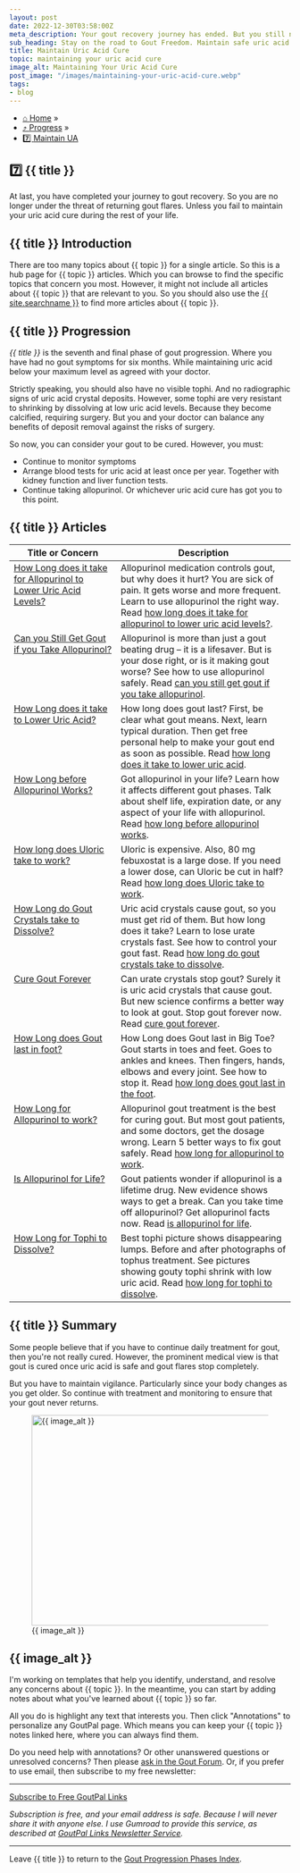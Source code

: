 ```yaml
---
layout: post
date: 2022-12-30T03:58:00Z
meta_description: Your gout recovery journey has ended. But you still need routine daily maintenance and annual tests. So stay on track to maintain your uric acid cure.
sub_heading: Stay on the road to Gout Freedom. Maintain safe uric acid levels.
title: Maintain Uric Acid Cure
topic: maintaining your uric acid cure
image_alt: Maintaining Your Uric Acid Cure
post_image: "/images/maintaining-your-uric-acid-cure.webp"
tags:
- blog
---
```

<ul id="breadcrumb0" class="text-300" itemscope itemtype="https://schema.org/BreadcrumbList">
<li itemprop="itemListElement" itemscope itemtype="https://schema.org/ListItem" class="box-inline-block">
<a href="https://goutpal.com" itemprop="item">⌂ <span itemprop="name">Home</span></a><meta itemprop="position" content="1"> »&nbsp;
</li>
<li itemprop="itemListElement" itemscope itemtype="https://schema.org/ListItem" class="box-inline-block">
<a href="https://goutpal.com/blog/gout-progression/" itemprop="item">⤴ <span itemprop="name">Progress</span></a><meta itemprop="position" content="2"> »&nbsp;
</li>
		<li itemprop="itemListElement" itemscope itemtype="https://schema.org/ListItem" class="box-inline-block">
<a href="https://goutpal.com/blog/gout-causes/" itemprop="item">7️⃣ <span itemprop="name">Maintain UA</span></a><meta itemprop="position" content="3">
</li>
</ul>
<h2 id="start">7️⃣ {{ title }}</h2>
<p>At last, you have completed your journey to gout recovery. So you are no longer under the threat of returning gout flares. Unless you fail to maintain your uric acid cure during the rest of your life.</p>
<h2 id="intro">{{ title }} Introduction</h2>
<p>There are too many topics about {{ topic }} for a single article. So this is a hub page for {{ topic }} articles. Which you can browse to find the specific topics that concern you most. However, it might not include all articles about {{ topic }} that are relevant to you. So you should also use the <a href="{{ site.searchurl }}">{{ site.searchname }}</a> to find more articles about {{ topic }}.</p>
<h2 id="progress">{{ title }} Progression</h2>
<p><em>{{ title }}</em> is the seventh and final phase of gout progression. Where you have had no gout symptoms for six months. While maintaining uric acid below your maximum level as agreed with your doctor.</p>
<p>Strictly speaking, you should also have no visible tophi. And no radiographic signs of uric acid crystal deposits. However, some tophi are very resistant to shrinking by dissolving at low uric acid levels. Because they become calcified, requiring surgery. But you and your doctor can balance any benefits of deposit removal against the risks of surgery.</p>
<p>So now, you can consider your gout to be cured. However, you must:</p>
<ul>
<li>Continue to monitor symptoms</li>
<li>Arrange blood tests for uric acid at least once per year. Together with kidney function and liver function tests.</li>
<li>Continue taking allopurinol. Or whichever uric acid cure has got you to this point.</li>
</ul>
<h2 id="facts">{{ title }} Articles</h2>
<table style="width: 100%;" id="article-list">
    <thead>
        <tr>
            <th style="width: 38%;">Title or Concern</th>
            <th style="width: 62%;">Description</th>
        </tr>
    </thead>
    <tbody style="vertical-align:top;">
        <tr id="how">
            <td><a href="/972/allopurinol-medication-why-it-hurts-to-get-rid-of-gout/">How Long does it take for Allopurinol to Lower Uric Acid Levels?</a></td>
            <td>Allopurinol medication controls gout, but why does it hurt? You are sick of pain. It gets worse and more frequent. Learn to use allopurinol the right way. Read <a href="/972/allopurinol-medication-why-it-hurts-to-get-rid-of-gout/">how long does it take for allopurinol to lower uric acid levels?</a>.</td>
        </tr>
        <tr id="can">
            <td><a href="/gout-treatment/avoid-gout/allopurinol/">Can you Still Get Gout if you Take Allopurinol?</a></td>
            <td>Allopurinol is more than just a gout beating drug – it is a lifesaver. But is your dose right, or is it making gout worse? See how to use allopurinol safely. Read <a href="/gout-treatment/avoid-gout/allopurinol/">can you still get gout if you take allopurinol</a>.</td>
        </tr>
        <tr id="lower">
            <td><a href="/10896/how-long-does-gout-last-its-your-call/">How Long does it take to Lower Uric Acid?</a></td>
            <td>How long does gout last? First, be clear what gout means. Next, learn typical duration. Then get free personal help to make your gout end as soon as possible. Read <a href="/10896/how-long-does-gout-last-its-your-call/">how long does it take to lower uric acid</a>.</td>
        </tr>
        <tr id="allopurinol">
            <td><a href="/gout-pal-forum/please-help-my-gout/whats-shelf-life-of-allopurinol/">How Long before Allopurinol Works?</a></td>
            <td>Got allopurinol in your life? Learn how it affects different gout phases. Talk about shelf life, expiration date, or any aspect of your life with allopurinol. Read <a href="/gout-pal-forum/please-help-my-gout/whats-shelf-life-of-allopurinol/">how long before allopurinol works</a>.</td>
        </tr>
        <tr id="uloric">
            <td><a href="/gout-pal-forum/please-help-my-gout/anyone-cut-uloric-80mg-down-to-40mg/">How long does Uloric take to work?</a></td>
            <td>Uloric is expensive. Also, 80 mg febuxostat is a large dose. If you need a lower dose, can Uloric be cut in half? Read <a href="/gout-pal-forum/please-help-my-gout/anyone-cut-uloric-80mg-down-to-40mg/">how long does Uloric take to work</a>.</td>
        </tr>
        <tr id="crystal">
            <td><a href="/668/uric-acid-crystals/">How Long do Gout Crystals take to Dissolve?</a></td>
            <td>Uric acid crystals cause gout, so you must get rid of them. But how long does it take? Learn to lose urate crystals fast. See how to control your gout fast. Read <a href="/668/uric-acid-crystals/">how long do gout crystals take to dissolve</a>.</td>
        </tr>
        <tr id="forever">
            <td><a href="/10543/how-do-urate-crystals-stop-gout-forever/">Cure Gout Forever</a></td>
            <td>Can urate crystals stop gout? Surely it is uric acid crystals that cause gout. But new science confirms a better way to look at gout. Stop gout forever now. Read <a href="/10543/how-do-urate-crystals-stop-gout-forever/">cure gout forever</a>.</td>
        </tr>
        <tr id="last">
            <td><a href="/10554/how-long-does-gout-last-in-big-toe/">How Long does Gout last in foot?</a></td>
            <td>How Long does Gout last in Big Toe? Gout starts in toes and feet. Goes to ankles and knees. Then fingers, hands, elbows and every joint. See how to stop it. Read <a href="/10554/how-long-does-gout-last-in-big-toe/">how long does gout last in the foot</a>.</td>
        </tr>
        <tr id="long">
            <td><a href="/1408/allopurinol-gout-treatment/">How Long for Allopurinol to work?</a></td>
            <td>Allopurinol gout treatment is the best for curing gout. But most gout patients, and some doctors, get the dosage wrong. Learn 5 better ways to fix gout safely. Read <a href="/1408/allopurinol-gout-treatment/">how long for allopurinol to work</a>.</td>
        </tr>
        <tr id="life">
            <td><a href="/1629/is-allopurinol-a-lifetime-drug/">Is Allopurinol for Life?</a></td>
            <td>Gout patients wonder if allopurinol is a lifetime drug. New evidence shows ways to get a break. Can you take time off allopurinol? Get allopurinol facts now. Read <a href="/1629/is-allopurinol-a-lifetime-drug/">is allopurinol for life</a>.</td>
        </tr>
        <tr id="tophi">
            <td><a href="/3408/best-tophi-picture/">How Long for Tophi to Dissolve?</a></td>
            <td>Best tophi picture shows disappearing lumps. Before and after photographs of tophus treatment. See pictures showing gouty tophi shrink with low uric acid. Read <a href="/3408/best-tophi-picture/">how long for tophi to dissolve</a>.</td>
        </tr>
    </tbody>
</table>
<h2 id="summary">{{ title }} Summary</h2>
<p>Some people believe that if you have to continue daily treatment for gout, then you're not really cured. However, the prominent medical view is that gout is cured once uric acid is safe and gout flares stop completely.</p>
<p>But you have to maintain vigilance. Particularly since your body changes as you get older. So continue with treatment and monitoring to ensure that your gout never returns.</p>
<figure id="image" class="inner">
<img src="{{ post_image }}" alt="{{ image_alt }}"  width="610" height="377">
  <figcaption>{{ image_alt }}</figcaption>
</figure>
<h2 id="next">{{ image_alt }}</h2>
I'm working on templates that help you identify, understand, and resolve any concerns about {{ topic }}. In the meantime, you can start by adding notes about what you've learned about {{ topic }} so far.

All you do is highlight any text that interests you. Then click "Annotations" to personalize any GoutPal page. Which means you can keep your {{ topic }} notes linked here, where you can always find them.

Do you need help with annotations? Or other unanswered questions or unresolved concerns? Then please <a href="https://links.goutpal.com/p/goutpal-links-gout-discussions?a=888958067">ask in the Gout Forum</a>. Or, if you prefer to use email, then subscribe to my free newsletter:
<hr><a class="gumroad-button" href="https://links.goutpal.com/l/wqmwjs?a=888958067&wanted=true&price=0" data-gumroad-single-product="true" target="_blank">Subscribe to Free GoutPal Links <span class="gumroad-button-logo"></span></a>
<p><i>Subscription is free, and your email address is safe. Because I will never share it with anyone else. I use Gumroad to provide this service, as described at <a href="https://goutpal.com/blog/goutpal-notifications/">GoutPal Links Newsletter Service</a>.</i></p><hr>
Leave {{ title }} to return to the <a href="/blog/gout-progression/">Gout Progression Phases Index</a>.
